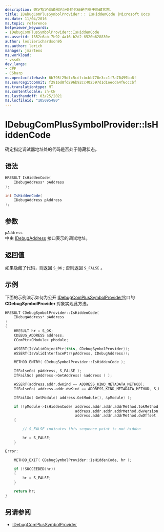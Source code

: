 ```yaml
---
description: 确定指定调试器地址处的代码是否处于隐藏状态。
title: IDebugComPlusSymbolProvider：： IsHiddenCode |Microsoft Docs
ms.date: 11/04/2016
ms.topic: reference
helpviewer_keywords:
- IDebugComPlusSymbolProvider::IsHiddenCode
ms.assetid: 1352c6ab-7b92-4a16-b2d2-6520b628830e
author: leslierichardson95
ms.author: lerich
manager: jmartens
ms.workload:
- vssdk
dev_langs:
- CPP
- CSharp
ms.openlocfilehash: 6b795f25dfc5cdfcbcbb770e3cc1f7a70499ba8f
ms.sourcegitcommit: f2916d8fd296b92cc402597d1d1eecda4f6cccbf
ms.translationtype: MT
ms.contentlocale: zh-CN
ms.lasthandoff: 03/25/2021
ms.locfileid: "105095480"
---
```

# <a name="idebugcomplussymbolproviderishiddencode"></a>IDebugComPlusSymbolProvider::IsHiddenCode
确定指定调试器地址处的代码是否处于隐藏状态。

## <a name="syntax"></a>语法

```cpp
HRESULT IsHiddenCode(
    IDebugAddress* pAddress
);
```

```csharp
int IsHiddenCode(
    IDebugAddress pAddress
);
```

## <a name="parameters"></a>参数
`pAddress`\
中由 [IDebugAddress](../../../extensibility/debugger/reference/idebugaddress.md) 接口表示的调试地址。

## <a name="return-value"></a>返回值
如果隐藏了代码，则返回 `S_OK` ; 否则返回 `S_FALSE` 。

## <a name="example"></a>示例
下面的示例演示如何为公开 [IDebugComPlusSymbolProvider](../../../extensibility/debugger/reference/idebugcomplussymbolprovider.md)接口的 **CDebugSymbolProvider** 对象实现此方法。

```cpp
HRESULT CDebugSymbolProvider::IsHiddenCode(
    IDebugAddress* pAddress
)
{
    HRESULT hr = S_OK;
    CDEBUG_ADDRESS address;
    CComPtr<CModule> pModule;

    ASSERT(IsValidObjectPtr(this, CDebugSymbolProvider));
    ASSERT(IsValidInterfacePtr(pAddress, IDebugAddress));

    METHOD_ENTRY( CDebugSymbolProvider::IsHiddenCode );

    IfFalseGo( pAddress, S_FALSE );
    IfFailGo( pAddress->GetAddress( &address ) );

    ASSERT(address.addr.dwKind == ADDRESS_KIND_METADATA_METHOD);
    IfFalseGo( address.addr.dwKind == ADDRESS_KIND_METADATA_METHOD, S_FALSE );

    IfFailGo( GetModule( address.GetModule(), &pModule) );

    if (!pModule->IsHiddenCode( address.addr.addr.addrMethod.tokMethod,
                                address.addr.addr.addrMethod.dwVersion,
                                address.addr.addr.addrMethod.dwOffset ))
    {

        // S_FALSE indicates this sequence point is not hidden

        hr = S_FALSE;
    }

Error:

    METHOD_EXIT( CDebugSymbolProvider::IsHiddenCode, hr );

    if (!SUCCEEDED(hr))
    {
        hr = S_FALSE;
    }

    return hr;
}
```

## <a name="see-also"></a>另请参阅
- [IDebugComPlusSymbolProvider](../../../extensibility/debugger/reference/idebugcomplussymbolprovider.md)
